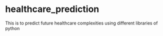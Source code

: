 # healthcare_prediction
This is to predict future healthcare complexities using different libraries of python
